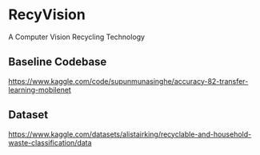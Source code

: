 # RecyVision
A Computer Vision Recycling Technology


## Baseline Codebase 
https://www.kaggle.com/code/supunmunasinghe/accuracy-82-transfer-learning-mobilenet

## Dataset
https://www.kaggle.com/datasets/alistairking/recyclable-and-household-waste-classification/data